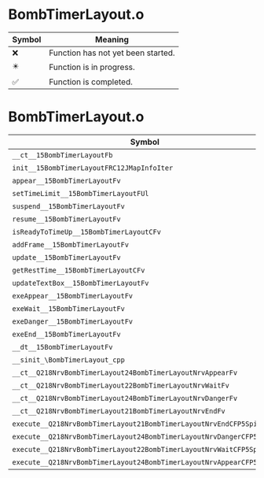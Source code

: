 # BombTimerLayout.o
| Symbol | Meaning 
| ------------- | ------------- 
| :x: | Function has not yet been started. 
| :eight_pointed_black_star: | Function is in progress. 
| :white_check_mark: | Function is completed. 


# BombTimerLayout.o
| Symbol | Decompiled? |
| ------------- | ------------- |
| `__ct__15BombTimerLayoutFb` | :x: |
| `init__15BombTimerLayoutFRC12JMapInfoIter` | :x: |
| `appear__15BombTimerLayoutFv` | :x: |
| `setTimeLimit__15BombTimerLayoutFUl` | :x: |
| `suspend__15BombTimerLayoutFv` | :x: |
| `resume__15BombTimerLayoutFv` | :x: |
| `isReadyToTimeUp__15BombTimerLayoutCFv` | :x: |
| `addFrame__15BombTimerLayoutFv` | :x: |
| `update__15BombTimerLayoutFv` | :x: |
| `getRestTime__15BombTimerLayoutCFv` | :x: |
| `updateTextBox__15BombTimerLayoutFv` | :x: |
| `exeAppear__15BombTimerLayoutFv` | :x: |
| `exeWait__15BombTimerLayoutFv` | :x: |
| `exeDanger__15BombTimerLayoutFv` | :x: |
| `exeEnd__15BombTimerLayoutFv` | :x: |
| `__dt__15BombTimerLayoutFv` | :x: |
| `__sinit_\BombTimerLayout_cpp` | :x: |
| `__ct__Q218NrvBombTimerLayout24BombTimerLayoutNrvAppearFv` | :x: |
| `__ct__Q218NrvBombTimerLayout22BombTimerLayoutNrvWaitFv` | :x: |
| `__ct__Q218NrvBombTimerLayout24BombTimerLayoutNrvDangerFv` | :x: |
| `__ct__Q218NrvBombTimerLayout21BombTimerLayoutNrvEndFv` | :x: |
| `execute__Q218NrvBombTimerLayout21BombTimerLayoutNrvEndCFP5Spine` | :x: |
| `execute__Q218NrvBombTimerLayout24BombTimerLayoutNrvDangerCFP5Spine` | :x: |
| `execute__Q218NrvBombTimerLayout22BombTimerLayoutNrvWaitCFP5Spine` | :x: |
| `execute__Q218NrvBombTimerLayout24BombTimerLayoutNrvAppearCFP5Spine` | :x: |
